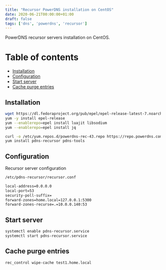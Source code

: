 ```yaml
---
title: "Recursor PowerDNS installation on CentOS"
date: 2020-06-21T00:00:00+01:00
draft: false
tags: ['dns', 'powerdns', 'recursor']
---
```


PowerDNS recursor servers installation on CentOS.

# Table of contents

* [Installation](#Installation)
* [Configuration](#Configuration)
* [Start server](#start-server)
* [Cache purge entries](#cache-purge-entries)

## Installation

```bash
wget https://dl.fedoraproject.org/pub/epel/epel-release-latest-7.noarch.rpm
yum -y install epel-release
yum --enablerepo=epel install luajit libsodium
yum --enablerepo=epel install jq

curl -o /etc/yum.repos.d/powerdns-rec-43.repo https://repo.powerdns.com/repo-files/centos-rec-43.repo
yum install pdns-recursor pdns-tools
```

## Configuration

Recursor server configuration

```bash
/etc/pdns-recursor/recursor.conf

local-address=0.0.0.0
local-port=53
security-poll-suffix=
forward-zones=home.local=127.0.0.1:5300
forward-zones-recurse=.=10.0.0.140:53
```

## Start server

```bash
systemctl enable pdns-recursor.service
systemctl start pdns-recursor.service
```

## Cache purge entries 

```bash
rec_control wipe-cache test1.home.local
```
